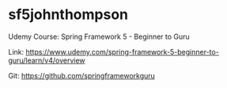 # sf5johnthompson
Udemy Course: Spring Framework 5 - Beginner to Guru

Link: https://www.udemy.com/spring-framework-5-beginner-to-guru/learn/v4/overview

Git: https://github.com/springframeworkguru
